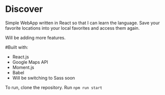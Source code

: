 # Discover
Simple WebApp written in React so that I can learn the language.
Save your favorite locations into your local favorites and access them again.

Will be adding more features.

#Built with:
  * React.js
  * Google Maps API
  * Moment.js
  * Babel
  * Will be switching to Sass soon

To run, clone the repository.
Run `npm run start`
